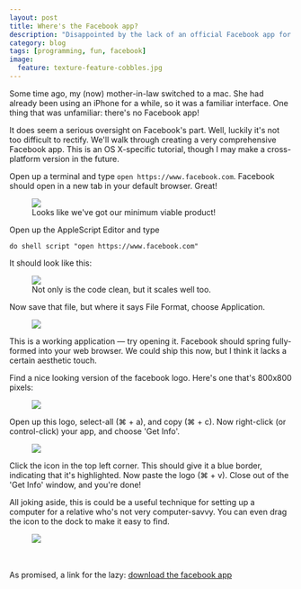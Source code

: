 ```yaml
---
layout: post
title: Where's the Facebook app?
description: "Disappointed by the lack of an official Facebook app for your Mac? Make your own! (download provided for the lazy)"
category: blog
tags: [programming, fun, facebook]
image:
  feature: texture-feature-cobbles.jpg
---
```


Some time ago, my (now) mother-in-law switched to a mac. She had already been using an iPhone for a while, so it was a familiar interface. One thing that was unfamiliar: there's no Facebook app! 

It does seem a serious oversight on Facebook's part. Well, luckily it's not too difficult to rectify. We'll walk through creating a very comprehensive Facebook app. This is an OS X-specific tutorial, though I may make a cross-platform version in the future.

Open up a terminal and type `open https://www.facebook.com`. Facebook should open in a new tab in your default browser. Great! 

<figure>
    <img src="{{ site.url }}{{ site.baseurl }}/images/fbt/mvp.png">
    <figcaption>Looks like we've got our minimum viable product!</figcaption>
</figure>

Open up the AppleScript Editor and type

```applescript
do shell script "open https://www.facebook.com"
```

It should look like this:

<figure>
    <img src="{{ site.url }}{{ site.baseurl }}/images/fbt/applescript.png">
    <figcaption>Not only is the code clean, but it scales well too.</figcaption>
</figure>

Now save that file, but where it says File Format, choose Application.

<figure>
	<img src="{{ site.url }}{{ site.baseurl }}/images/fbt/save_applescript.png">
</figure>

This is a working application &mdash; try opening it. Facebook should spring fully-formed into your web browser. We could ship this now, but I think it lacks a certain aesthetic touch.

Find a nice looking version of the facebook logo. Here's one that's 800x800 pixels:

<figure>
	<img src="{{ site.url }}{{ site.baseurl }}/images/fbt/fbl.png">
</figure>

Open up this logo, select-all (⌘ + a), and copy (⌘ + c). Now right-click (or control-click) your app, and choose 'Get Info'. 

<figure>
	<img src="{{ site.url }}{{ site.baseurl }}/images/fbt/get_info_highlight.png">
</figure>

Click the icon in the top left corner. This should give it a blue border, indicating that it's highlighted. Now paste the logo (⌘ + v). Close out of the 'Get Info' window, and you're done!

All joking aside, this is could be a useful technique for setting up a computer for a relative who's not very computer-savvy. You can even drag the icon to the dock to make it easy to find.
<figure>
	<img src="{{ site.url }}{{ site.baseurl }}/images/fbt/dock.png">
</figure>

<br>
<br>
As promised, a link for the lazy: <a href="{{ site.url }}{{ site.baseurl }}/extras/facebook.zip" class="btn">download the facebook app</a>